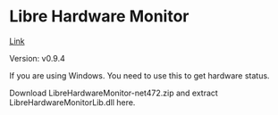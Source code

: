 # Libre Hardware Monitor

[Link](https://github.com/LibreHardwareMonitor/LibreHardwareMonitor/releases/tag/v0.9.4)

Version: v0.9.4

If you are using Windows. You need to use this to get hardware status.

Download LibreHardwareMonitor-net472.zip and extract LibreHardwareMonitorLib.dll here.
